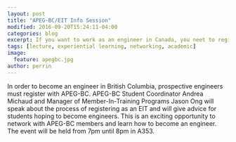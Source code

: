 ```yaml
---
layout: post
title: "APEG-BC/EIT Info Session"
modified: 2016-09-20T15:24:11-04:00
categories: blog
excerpt: If you want to work as an engineer in Canada, you neet to register with APEG. Learn how to register and more at the talk!
tags: [lecture, experiential learning, networking, academic]
image:
  feature: apegbc.jpg
author: perrin
---
```


In order to become an engineer in British Columbia, prospective engineers must register with APEG-BC. APEG-BC Student Coordinator Andrea Michaud and Manager of Member-In-Training Programs Jason Ong will speak about the process of registering as an EIT and will give advice for students hoping to become engineers. This is an exciting opportunity to network with APEG-BC members and learn how to become an engineer. The event will be held from 7pm until 8pm in A353.
